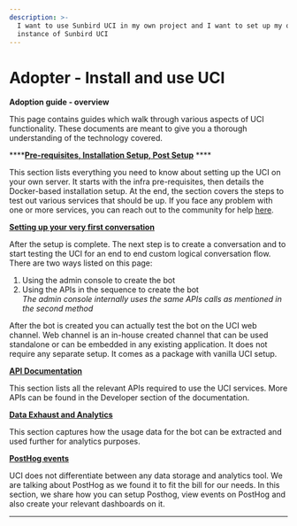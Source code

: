 ```yaml
---
description: >-
  I want to use Sunbird UCI in my own project and I want to set up my own
  instance of Sunbird UCI
---
```


# Adopter - Install and use UCI

**Adoption guide - overview**

This page contains guides which walk through various aspects of UCI functionality. These documents are meant to give you a thorough understanding of the technology covered.

****[**Pre-requisites, Installation Setup, Post Setup**](pre-requisites-installation-setup-post-setup.md) ****&#x20;

This section lists everything you need to know about setting up the UCI on your own server. It starts with the infra pre-requisites, then details the Docker-based installation setup. At the end, the section covers the steps to test out various services that should be up. If you face any problem with one or more services, you can reach out to the community for help [here](https://github.com/samagra-comms/community/discussions).

****[**Setting up your very first conversation**](setting-up-your-very-first-conversation.md)****

After the setup is complete. The next step is to create a conversation and to start testing the UCI for an end to end custom logical conversation flow. There are two ways listed on this page:

1. Using the admin console to create the bot
2. Using the APIs in the sequence to create the bot\
   _The admin console internally uses the same APIs calls as mentioned in the second method_

After the bot is created you can actually test the bot on the UCI web channel. Web channel is an in-house created channel that can be used standalone or can be embedded in any existing application. It does not require any separate setup. It comes as a package with vanilla UCI setup.

****[**API Documentation**](api-documentation.md)****

This section lists all the relevant APIs required to use the UCI services. More APIs can be found in the Developer section of the documentation.

****[**Data Exhaust and Analytics**](data-exhaust-and-analytics.md)****

This section captures how the usage data for the bot can be extracted and used further for analytics purposes.&#x20;

****[**PostHog events**](posthog-event.md)****

UCI does not differentiate between any data storage and analytics tool. We are talking about PostHog as we found it to fit the bill for our needs. In this section, we share how you can setup Posthog, view events on PostHog and also create your relevant dashboards on it.

****
